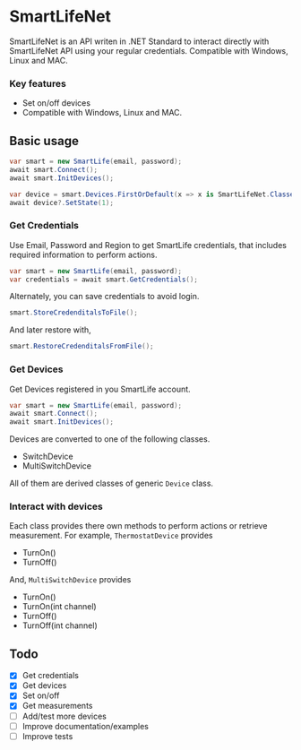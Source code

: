 # SmartLifeNet
SmartLifeNet is an API writen in .NET Standard to interact directly with SmartLifeNet API using your regular credentials.
Compatible with Windows, Linux and MAC.


### Key features
- Set on/off devices
- Compatible with Windows, Linux and MAC.


## Basic usage

```c#
var smart = new SmartLife(email, password);
await smart.Connect();
await smart.InitDevices();

var device = smart.Devices.FirstOrDefault(x => x is SmartLifeNet.Classes.SwitchDevice) as SmartLifeNet.Classes.SwitchDevice;
await device?.SetState(1);
```

### Get Credentials

Use Email, Password and Region to get SmartLife credentials, that includes required information to perform actions.
```c#
var smart = new SmartLife(email, password);
var credentials = await smart.GetCredentials();
```

Alternately, you can save credentials to avoid login.
```c#
smart.StoreCredenditalsToFile();
```

And later restore with,
```c#
smart.RestoreCredenditalsFromFile();
```

### Get Devices

Get Devices registered in you SmartLife account.
```c#
var smart = new SmartLife(email, password);
await smart.Connect();
await smart.InitDevices();
```

Devices are converted to one of the following classes.
- SwitchDevice
- MultiSwitchDevice

All of them are derived classes of generic `Device` class.

### Interact with devices

Each class provides there own methods to perform actions or retrieve measurement.
For example, `ThermostatDevice` provides
- TurnOn()
- TurnOff()

And, `MultiSwitchDevice` provides
- TurnOn()
- TurnOn(int channel)
- TurnOff()
- TurnOff(int channel)


## Todo
- [x] Get credentials
- [x] Get devices
- [x] Set on/off
- [x] Get measurements
- [ ] Add/test more devices
- [ ] Improve documentation/examples
- [ ] Improve tests
